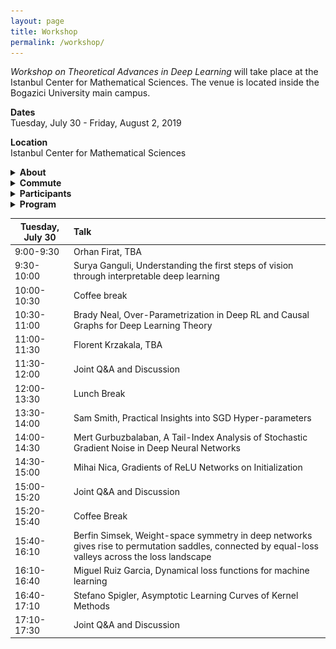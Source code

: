 ```yaml
---
layout: page
title: Workshop
permalink: /workshop/
---
```


_Workshop on Theoretical Advances in Deep Learning_ will take place at the Istanbul Center for Mathematical Sciences. The venue is located inside the Bogazici University main campus.   

**Dates**  
Tuesday, July 30 - Friday, August 2, 2019   

**Location**  
Istanbul Center for Mathematical Sciences

<details>
    <summary>
        <b>
            About
        </b>
    </summary>
    <p markdown="1">  

        __Abstract:__ During the past few years, differentiable programming as a paradigm of deep learning provided cutting edge applications of machine learning in large scale problems in wide areas covering vision, speech, translation, and various autonomous machines. However, the success rate of working models is much faster than the scientific progress on understanding the working principles of such systems. More recently, theoretical developments shed some light on the inner workings of toy models on simple tasks, yet the community is still missing theoretical results that have strong predictive power on what to expect from large scale models on complex tasks and how to design them to improve their performance. In an attempt to move towards deeper understanding, we aim to bring together a group of researchers interested in the theoretical understanding of deep learning. The workshop is devoted to reviewing the most recent literature to bring everyone at the same level in terms of our current understanding, further, we will discuss theoretical challenges and propose ways to move forward. We will also devote one day of the workshop to interact with the local machine learning community that will include an opportunity for interested advanced students to introduce themselves and we will have a public lecture covering current trends in machine learning.  

    </p>
    <p>
        <p><strong>Topics:</strong></p>
        <ul>
        <li>Toy models that exhibit characteristic features of large scale systems  </li>
        <li>Scaling laws of neural networks with their degrees of freedom  </li>
        <li>Algorithmic effects and regularization in training neural networks  </li>
        <li>The role of the structure in data and teacher-student networks  </li>
        <li>Limiting behavior of simple models  </li>
        <li>Statistical physics approach to neural networks implications and its limits  </li> 
        <li>The role of priors on the performance of models </li>
        </ul>
    </p>
</details>

<details>
    <summary>
        <b markdown="1">
            Commute
        </b>
    </summary>
    <p markdown="1">  

        The subway station next to the campus is [Bogazici Universitesi Istasyonu](https://goo.gl/maps/VrC42pG9vi7u2vpW9). It is the last stop on line M6. Take line M2 (goes through Taksim) and transfer at the station called **Levent** (you can't miss it!).

        Commute to Bogazici University South Campus  
        ![commute](/assets/images/map1-.jpg)
        Closer look at the South Campus  
        ![campus](/assets/images/map2-.jpg)
        Zooming in on IMBM  
        ![venue](/assets/images/map3-.jpg)
       
    </p>
</details>


<details>
    <summary>
        <b markdown="1">
            Participants
        </b>
    </summary>
    <p>  
    <ul>
        <li>Ethem Alpaydin, Ozyegin University  </li>

        <li>Anima Anandkumar, Caltech &amp; NVIDIA  </li>

        <li>Benjamin Aubin, ENS  </li>

        <li>Aristide Baratin, MILA  </li>

        <li>David Belius, University of Basel  </li>

        <li>&dagger;Giulio Biroli, ENS  </li>

        <li>Chiara Cammarota, King's College London  </li>

        <li>Stephane d'Ascoli, ENS  </li>

        <li>Ethan Dyer, Google  </li>

        <li>Alp Eden, Bogazici University (retired)  </li>

        <li>Utku Evci, Google  </li>
        
        <li>Chiara Facciola, MOX - Politecnico di Milano  </li>

        <li>Orhan Firat, Google   </li>

        <li>Silvio Franz, Universite Paris-Sud  </li>

        <li>Marylou Gabrie, ENS  </li>

        <li>Surya Ganguli, Stanford   </li>
        
        <li>*Mario Geiger, EPFL  </li>

        <li>Caglar Gulcehre, DeepMind  (over VC) </li>

        <li>Mert Gurbuzbalaban, Rutgers Business School  </li>

        <li>Clement Hongler, EPFL  </li>

        <li>Sungmin Hwang, LPTMS  </li>

        <li>Melih Iseri, USC </li>  

        <li>Duygu Islakoglu, Koc University  </li>

        <li>Arthur Jacot, EPFL  </li>

        <li>Mehmet Kiral, Sophia University  </li>

        <li>Florent Krzakala, ENS  </li>

        <li>Fabian Latorre, EPFL  </li>

        <li>Ioannis Mitliagkas, MILA  </li>

        <li>Muhittin Mungan, Uni Bonn  </li>

        <li>Brady Neal, MILA  </li>

        <li>Behnam Neyshabur, NYU  </li>

        <li>Mihai Nica, University of Toronto  </li>

        <li>Ekin Ozman, Bogazici University  </li>

        <li>Vardan Papyan, Stanford  </li>

        <li>Dan Roberts, Diffeo Labs  </li>

        <li>Miguel Ruiz Garcia, University of Pennsylvania  </li>

        <li>&dagger;Levent Sagun, EPFL   </li>

        <li>Stefano Sarao, CEA   </li>

        <li>Andrew Saxe, University of Oxford  </li>

        <li>Berrenur Saylam, Bogazici University  </li>

        <li>David Schwab, CUNY  </li>

        <li>Berfin Simsek, EPFL  </li>

        <li>Sam Smith, DeepMind  </li>

        <li>Stefano Spigler, EPFL  </li>

        <li>Eric Vanden-Eijnden, NYU  </li>

        <li>&dagger;Matthieu Wyart, EPFL  </li>

        <li>Sho Yaida, Facebook AI  </li>

        <li>Lenka Zdeborova, CEA <br/>
        &dagger;: Organizers, *: To be confirmed</li>
    </ul>
    </p>
</details>



<details>
    <summary>
        <b markdown="1">
            Program
        </b>
    </summary>
    <p>  
        <table>
            <thead>
                <tr>
                    <th>Time</th>
                    <th style="text-align:left">Event</th>
                </tr>
            </thead>
            <tbody>
                <tr>
                    <td>9:00-10:30</td>
                    <td style="text-align:left">Session 1</td>
                </tr>
                <tr>
                    <td>10:30-11:00</td>
                    <td style="text-align:left">Coffee Break</td>
                </tr>
                <tr>
                    <td>11:00-12:00</td>
                    <td style="text-align:left">Session 2</td>
                </tr>
                <tr>
                    <td>12:00-13:30</td>
                    <td style="text-align:left">Lunch Break</td>
                </tr>
                <tr>
                    <td>13:30-15:00</td>
                    <td style="text-align:left">Session 3</td>
                </tr>
                <tr>
                    <td>15:00-15:30</td>
                    <td style="text-align:left">Coffee Break</td>
                </tr>
                <tr>
                    <td>15:30-16:30</td>
                    <td style="text-align:left">Session 4</td>
                </tr>
            </tbody>
        </table>
        <p>Each session will include back-to-back 30-minute talks (25 + 5 for questions). During after hours and weekends, the venue will be available for informal discussions. The detailed schedule will be available soon.  </p>
    </p>
</details>  


<table cellpadding="0" cellspacing="0">
    <thead>
        <tr>
            <th>Tuesday, July 30</th>
            <th style="text-align:left">Talk</th>
        </tr>
    </thead>
    <tbody>
        <tr>
            <td>9:00-9:30</td>
            <td style="text-align:left">Orhan Firat, TBA</td>
        </tr>
        <tr>
            <td>9:30-10:00</td>
            <td style="text-align:left">Surya Ganguli, Understanding the first steps of vision through interpretable deep learning</td>
        </tr>
        <tr>
            <td>10:00-10:30</td>
            <td style="text-align:left">Coffee break</td>
        </tr>
        <tr>
            <td>10:30-11:00</td>
            <td style="text-align:left">Brady Neal, Over-Parametrization in Deep RL and Causal Graphs for Deep Learning Theory</td>
        </tr>
        <tr>
            <td>11:00-11:30</td>
            <td style="text-align:left">Florent Krzakala, TBA</td>
        </tr>
        <tr>
            <td>11:30-12:00</td>
            <td style="text-align:left">Joint Q&A and Discussion</td>
        </tr>
        <tr>
            <td>12:00-13:30</td>
            <td style="text-align:left">Lunch Break</td>
        </tr>
        <tr>
            <td>13:30-14:00</td>
            <td style="text-align:left">Sam Smith, Practical Insights into SGD Hyper-parameters</td>
        </tr>
        <tr>
            <td>14:00-14:30</td>
            <td style="text-align:left">Mert Gurbuzbalaban, A Tail-Index Analysis of Stochastic Gradient Noise in Deep Neural Networks</td>
        </tr>
        <tr>
            <td>14:30-15:00</td>
            <td style="text-align:left">Mihai Nica, Gradients of ReLU Networks on Initialization</td>
        </tr>
        <tr>
            <td>15:00-15:20</td>
            <td style="text-align:left">Joint Q&A and Discussion</td>
        </tr>
        <tr>
            <td>15:20-15:40</td>
            <td style="text-align:left">Coffee Break</td>
        </tr>
        <tr>
            <td>15:40-16:10</td>
            <td style="text-align:left">Berfin Simsek, Weight-space symmetry in deep networks gives rise to permutation saddles, connected by equal-loss valleys across the loss landscape</td>
        </tr>
        <tr>
            <td>16:10-16:40</td>
            <td style="text-align:left">Miguel Ruiz Garcia, Dynamical loss functions for machine learning</td>
        </tr>
        <tr>
            <td>16:40-17:10</td>
            <td style="text-align:left">Stefano Spigler, Asymptotic Learning Curves of Kernel Methods</td>
        </tr>
        <tr>
            <td>17:10-17:30</td>
            <td style="text-align:left">Joint Q&A and Discussion</td>
        </tr>
    </tbody>
</table>

